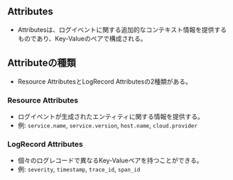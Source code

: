 ## Attributes
- Attributesは、ログイベントに関する追加的なコンテキスト情報を提供するものであり、Key-Valueのペアで構成される。

## Attributeの種類
- Resource AttributesとLogRecord Attributesの2種類がある。

### Resource Attributes
- ログイベントが生成されたエンティティに関する情報を提供する。
- 例: `service.name`, `service.version`, `host.name`, `cloud.provider`

### LogRecord Attributes 
- 個々のログレコードで異なるKey-Valueペアを持つことができる。
- 例: `severity`, `timestamp`, `trace_id`, `span_id`